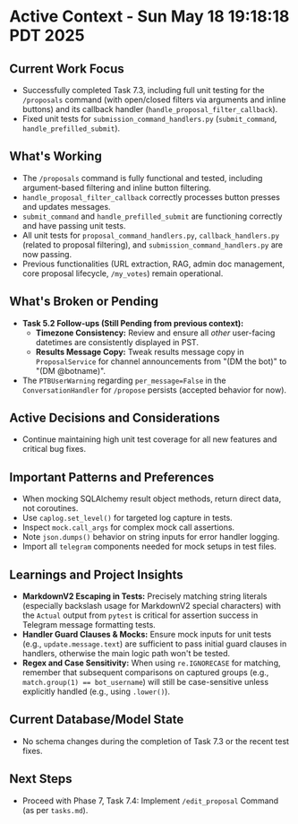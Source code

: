 # Active Context - Sun May 18 19:18:18 PDT 2025

## Current Work Focus
- Successfully completed Task 7.3, including full unit testing for the `/proposals` command (with open/closed filters via arguments and inline buttons) and its callback handler (`handle_proposal_filter_callback`).
- Fixed unit tests for `submission_command_handlers.py` (`submit_command`, `handle_prefilled_submit`).

## What's Working
- The `/proposals` command is fully functional and tested, including argument-based filtering and inline button filtering.
- `handle_proposal_filter_callback` correctly processes button presses and updates messages.
- `submit_command` and `handle_prefilled_submit` are functioning correctly and have passing unit tests.
- All unit tests for `proposal_command_handlers.py`, `callback_handlers.py` (related to proposal filtering), and `submission_command_handlers.py` are now passing.
- Previous functionalities (URL extraction, RAG, admin doc management, core proposal lifecycle, `/my_votes`) remain operational.

## What's Broken or Pending
- **Task 5.2 Follow-ups (Still Pending from previous context):**
    - **Timezone Consistency:** Review and ensure all *other* user-facing datetimes are consistently displayed in PST.
    - **Results Message Copy:** Tweak results message copy in `ProposalService` for channel announcements from "(DM the bot)" to "(DM @botname)".
- The `PTBUserWarning` regarding `per_message=False` in the `ConversationHandler` for `/propose` persists (accepted behavior for now).

## Active Decisions and Considerations
- Continue maintaining high unit test coverage for all new features and critical bug fixes.

## Important Patterns and Preferences
- When mocking SQLAlchemy result object methods, return direct data, not coroutines.
- Use `caplog.set_level()` for targeted log capture in tests.
- Inspect `mock.call_args` for complex mock call assertions.
- Note `json.dumps()` behavior on string inputs for error handler logging.
- Import all `telegram` components needed for mock setups in test files.

## Learnings and Project Insights
- **MarkdownV2 Escaping in Tests:** Precisely matching string literals (especially backslash usage for MarkdownV2 special characters) with the `Actual` output from `pytest` is critical for assertion success in Telegram message formatting tests.
- **Handler Guard Clauses & Mocks:** Ensure mock inputs for unit tests (e.g., `update.message.text`) are sufficient to pass initial guard clauses in handlers, otherwise the main logic path won't be tested.
- **Regex and Case Sensitivity:** When using `re.IGNORECASE` for matching, remember that subsequent comparisons on captured groups (e.g., `match.group(1) == bot_username`) will still be case-sensitive unless explicitly handled (e.g., using `.lower()`).

## Current Database/Model State
- No schema changes during the completion of Task 7.3 or the recent test fixes.

## Next Steps
- Proceed with Phase 7, Task 7.4: Implement `/edit_proposal` Command (as per `tasks.md`).